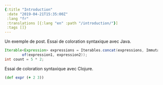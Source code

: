 ```yaml
---
{:title "Introduction"
 :date "2019-04-21T15:35:00Z"
 :lang "fr"
 :translations [{:lang "en" :path "/introduction/"}]
 :tags []}
---
```


Un exemple de post. Essai de coloration syntaxique avec Java.

```java
Iterable<Expression> expressions = Iterables.concat(expressions, ImmutableList.
        of(expression1, expression2));
int count = 5 * 2;
```

Essai de coloration syntaxique avec Clojure.

```clojure
(def expr (+ 2 3))
```
